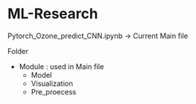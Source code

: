 # ML-Research

Pytorch_Ozone_predict_CNN.ipynb -> Current Main file

Folder
- Module : used in Main file
  - Model
  - Visualization
  - Pre_proecess
